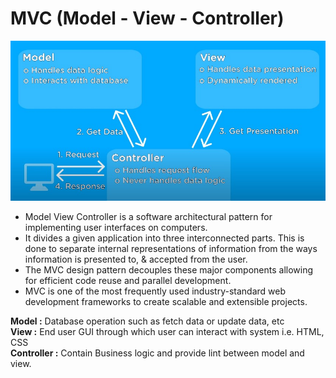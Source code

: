 # MVC (Model - View - Controller)

<img src="MVC.jpg"/>

- Model View Controller is a software architectural pattern for implementing user interfaces on computers.
- It divides a given application into three interconnected parts. This is done to separate internal representations of information from the ways information is presented to, & accepted from the user.
- The MVC design pattern decouples these major components allowing for efficient code reuse and parallel development.
- MVC is one of the most frequently used industry-standard web development frameworks to create scalable and extensible projects. 

**Model :** Database operation such as fetch data or update data, etc <br/>
**View :** End user GUI through which user can interact with system i.e. HTML, CSS <br/>
**Controller :** Contain Business logic and provide lint between model and view.
